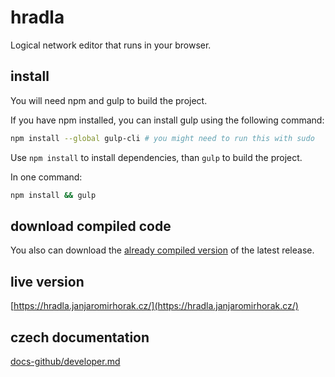 # hradla
Logical network editor that runs in your browser.

## install
You will need npm and gulp to build the project.

If you have npm installed, you can install gulp using the following command:
```bash
npm install --global gulp-cli # you might need to run this with sudo
```

Use `npm install` to install dependencies, than `gulp` to build the project. 

In one command:
```bash
npm install && gulp
```

## download compiled code
You also can download the [already compiled version](https://github.com/janjaromirhorak/hradla/releases/latest) of the latest release.

## live version
[https://hradla.janjaromirhorak.cz/](https://hradla.janjaromirhorak.cz/)

## czech documentation
[docs-github/developer.md](docs-github/developer.md)
